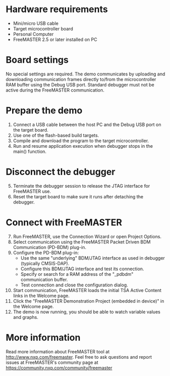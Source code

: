 Hardware requirements
=====================
- Mini/micro USB cable
- Target microcontroller board
- Personal Computer
- FreeMASTER 2.5 or later installed on PC

Board settings
==============
No special settings are required. The demo communicates by uploading and
downloading communication frames directly to/from the microcontroller
RAM buffer using the Debug USB port. Standard debugger must not be active 
during the FreeMASTER communication.

Prepare the demo
===============
1.  Connect a USB cable between the host PC and the Debug USB port on the target board.
2.  Use one of the flash-based build targets.
3.  Compile and download the program to the target microcontroller.
4.  Run and resume application execution when debugger stops in the main() function.

Disconnect the debugger
=======================
5.  Terminate the debugger session to release the JTAG interface for FreeMASTER use.
6.  Reset the target board to make sure it runs after detaching the debugger.

Connect with FreeMASTER
=======================
7.  Run FreeMASTER, use the Connection Wizard or open Project Options.
8.  Select communication using the FreeMASTER Packet Driven BDM Communication (PD-BDM) plug-in.
9.  Configure the PD-BDM plug-in:
     - Use the same "underlying" BDM/JTAG interface as used in debugger (typically CMSIS-DAP).
     - Configure this BDM/JTAG interface and test its connection.
     - Specify or search for a RAM address of the "_pdbdm" communication buffer.
     - Test connection and close the configuration dialog.
10.  Start communication, FreeMASTER loads the initial TSA Active Content links in the Welcome page.
11. Click the "FreeMASTER Demonstration Project (embedded in device)" in the Welcome page.
12. The demo is now running, you should be able to watch variable values and graphs.

More information
================
Read more information about FreeMASTER tool at http://www.nxp.com/freemaster.
Feel free to ask questions and report issues at FreeMASTER's 
community page at https://community.nxp.com/community/freemaster
